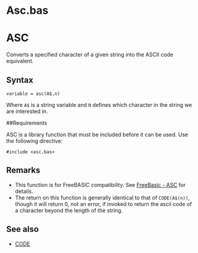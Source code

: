 # Asc.bas

# ASC

Converts a specified character of a given string into the ASCII code equivalent.

## Syntax

```basic
variable = asc(A$,n)
```
Where `A$` is a string variable and `N` defines which character in the string we are interested in.

##Requirements

ASC is a library function that must be included before it can be used. Use the following directive:

```
#include <asc.bas>
```


## Remarks

* This function is for FreeBASIC compatibility. See [FreeBasic - ASC](http://www.freebasic.net/wiki/wikka.php?wakka=KeyPgAsc) for details.
* The return on this function is generally identical to that of `CODE(A$(n))`, though it will return 0, not an error,
if invoked to return the ascii code of a character beyond the length of the string.

## See also

* [ CODE ](../code.md)
